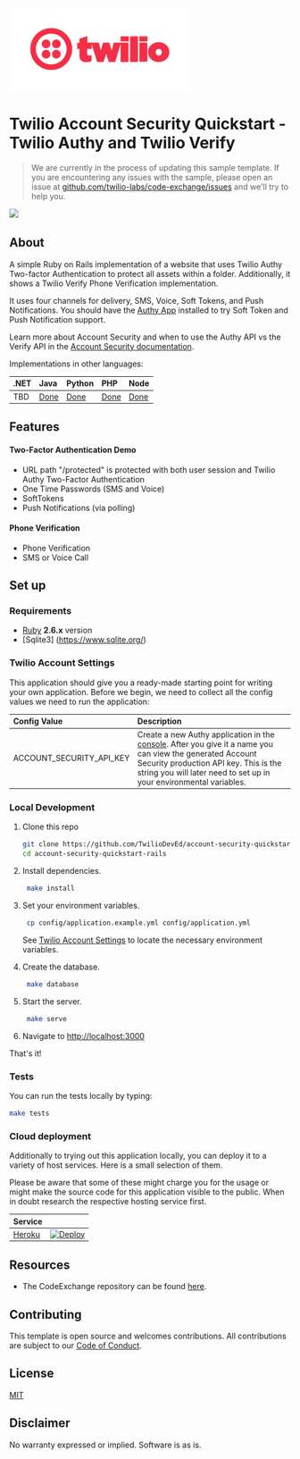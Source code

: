 ![Twilio Logo](./twilio_logo_red.png)
# Twilio Account Security Quickstart - Twilio Authy and Twilio Verify
> We are currently in the process of updating this sample template. If you are encountering any issues with the sample, please open an issue at [github.com/twilio-labs/code-exchange/issues](https://github.com/twilio-labs/code-exchange/issues) and we'll try to help you.

![](https://github.com/TwilioDevEd/account-security-quickstart-rails/workflows/Ruby/badge.svg)

## About

A simple Ruby on Rails implementation of a website that uses Twilio Authy Two-factor Authentication to protect all assets within a folder. Additionally, it shows a Twilio Verify Phone Verification implementation.

It uses four channels for delivery, SMS, Voice, Soft Tokens, and Push
Notifications. You should have the [Authy App](https://authy.com/download/)
installed to try Soft Token and Push Notification support.

Learn more about Account Security and when to use the Authy API vs the Verify API in the [Account Security documentation](https://www.twilio.com/docs/verify/authy-vs-verify).

Implementations in other languages:

| .NET | Java | Python | PHP | Node |
| :--- | :--- | :----- | :-- | :--- |
| TBD | [Done](https://github.com/TwilioDevEd/account-security-quickstart-spring)  | [Done](https://github.com/TwilioDevEd/account-security-quickstart-django)    | [Done](https://github.com/TwilioDevEd/account-security-quickstart-php) | [Done](https://github.com/TwilioDevEd/account-security-quickstart-node)  |

## Features

#### Two-Factor Authentication Demo
- URL path "/protected" is protected with both user session and Twilio Authy Two-Factor Authentication
- One Time Passwords (SMS and Voice)
- SoftTokens
- Push Notifications (via polling)

#### Phone Verification
- Phone Verification
- SMS or Voice Call

## Set up

### Requirements

- [Ruby](https://www.ruby-lang.org/) **2.6.x** version
- [Sqlite3] (https://www.sqlite.org/)

### Twilio Account Settings

This application should give you a ready-made starting point for writing your own application.
Before we begin, we need to collect all the config values we need to run the application:

| Config Value | Description |
| :----------  | :---------- |
| ACCOUNT_SECURITY_API_KEY  | Create a new Authy application in the [console](https://www.twilio.com/console/authy/). After you give it a name you can view the generated Account Security production API key. This is the string you will later need to set up in your environmental variables.|

### Local Development
1. Clone this repo
   ```sh
   git clone https://github.com/TwilioDevEd/account-security-quickstart-rails.git
   cd account-security-quickstart-rails
   ```

1. Install dependencies.

   ```bash
    make install
   ```

1. Set your environment variables.

   ```bash
    cp config/application.example.yml config/application.yml
   ```

   See [Twilio Account Settings](#twilio-account-settings) to locate the necessary environment variables.

1. Create the database.

   ```bash
    make database
   ```

1. Start the server.

   ```bash
    make serve
   ```

1. Navigate to [http://localhost:3000](http://localhost:3000)

That's it!

### Tests

You can run the tests locally by typing:

```bash
make tests
```

### Cloud deployment

Additionally to trying out this application locally, you can deploy it to a variety of host services. Here is a small selection of them.

Please be aware that some of these might charge you for the usage or might make the source code for this application visible to the public. When in doubt research the respective hosting service first.

| Service                           |                                                                                                                                                                                                                           |
| :-------------------------------- | :------------------------------------------------------------------------------------------------------------------------------------------------------------------------------------------------------------------------ |
| [Heroku](https://www.heroku.com/) | [![Deploy](https://www.herokucdn.com/deploy/button.svg)](https://heroku.com/deploy)                                                                                                                                       |

## Resources

- The CodeExchange repository can be found [here](https://github.com/twilio-labs/code-exchange/).

## Contributing

This template is open source and welcomes contributions. All contributions are subject to our [Code of Conduct](https://github.com/twilio-labs/.github/blob/master/CODE_OF_CONDUCT.md).

## License

[MIT](http://www.opensource.org/licenses/mit-license.html)

## Disclaimer

No warranty expressed or implied. Software is as is.

[twilio]: https://www.twilio.com
